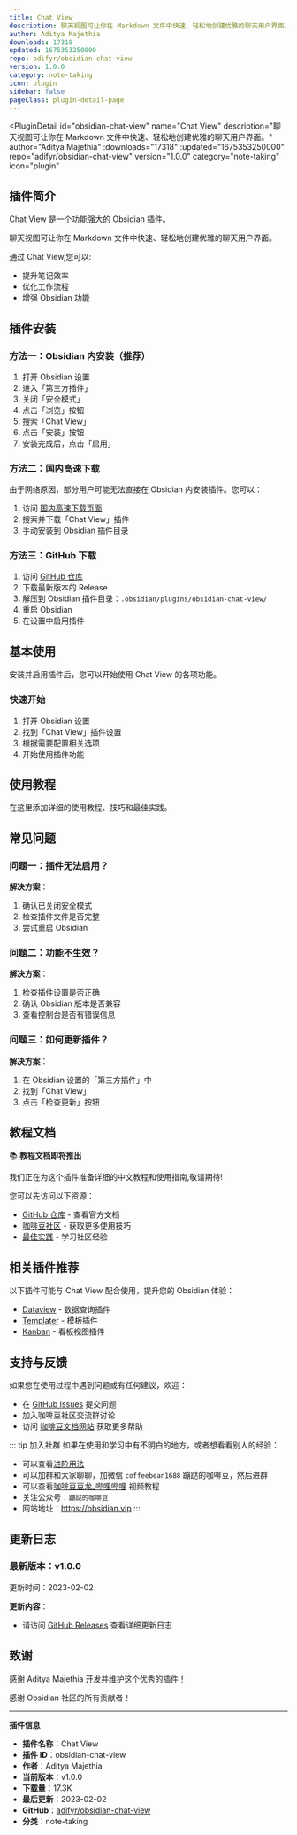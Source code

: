 ```yaml
---
title: Chat View
description: 聊天视图可让你在 Markdown 文件中快速、轻松地创建优雅的聊天用户界面。
author: Aditya Majethia
downloads: 17318
updated: 1675353250000
repo: adifyr/obsidian-chat-view
version: 1.0.0
category: note-taking
icon: plugin
sidebar: false
pageClass: plugin-detail-page
---
```


<PluginDetail
  id="obsidian-chat-view"
  name="Chat View"
  description="聊天视图可让你在 Markdown 文件中快速、轻松地创建优雅的聊天用户界面。"
  author="Aditya Majethia"
  :downloads="17318"
  :updated="1675353250000"
  repo="adifyr/obsidian-chat-view"
  version="1.0.0"
  category="note-taking"
  icon="plugin"
>

<!-- AUTO_GENERATED_START -->
## 插件简介

Chat View 是一个功能强大的 Obsidian 插件。

聊天视图可让你在 Markdown 文件中快速、轻松地创建优雅的聊天用户界面。

通过 Chat View,您可以:

- 提升笔记效率
- 优化工作流程
- 增强 Obsidian 功能

<!-- AUTO_GENERATED_END -->

<!-- AUTO_GENERATED_START -->
## 插件安装

### 方法一：Obsidian 内安装（推荐）

1. 打开 Obsidian 设置
2. 进入「第三方插件」
3. 关闭「安全模式」
4. 点击「浏览」按钮
5. 搜索「Chat View」
6. 点击「安装」按钮
7. 安装完成后，点击「启用」

### 方法二：国内高速下载

由于网络原因，部分用户可能无法直接在 Obsidian 内安装插件。您可以：

1. 访问 [国内高速下载页面](/zh/documentation/obsidian-plugins-download.html)
2. 搜索并下载「Chat View」插件
3. 手动安装到 Obsidian 插件目录

### 方法三：GitHub 下载

1. 访问 [GitHub 仓库](https://github.com/adifyr/obsidian-chat-view)
2. 下载最新版本的 Release
3. 解压到 Obsidian 插件目录：`.obsidian/plugins/obsidian-chat-view/`
4. 重启 Obsidian
5. 在设置中启用插件

## 基本使用

安装并启用插件后，您可以开始使用 Chat View 的各项功能。

### 快速开始

1. 打开 Obsidian 设置
2. 找到「Chat View」插件设置
3. 根据需要配置相关选项
4. 开始使用插件功能

<!-- AUTO_GENERATED_END -->

<!-- CUSTOM_CONTENT_START:tutorial -->
## 使用教程

在这里添加详细的使用教程、技巧和最佳实践。

<!-- CUSTOM_CONTENT_END:tutorial -->

<!-- SHARED_CONTENT_START -->
## 常见问题

### 问题一：插件无法启用？

**解决方案**：
1. 确认已关闭安全模式
2. 检查插件文件是否完整
3. 尝试重启 Obsidian

### 问题二：功能不生效？

**解决方案**：
1. 检查插件设置是否正确
2. 确认 Obsidian 版本是否兼容
3. 查看控制台是否有错误信息

### 问题三：如何更新插件？

**解决方案**：
1. 在 Obsidian 设置的「第三方插件」中
2. 找到「Chat View」
3. 点击「检查更新」按钮

## 教程文档

📚 **教程文档即将推出**

我们正在为这个插件准备详细的中文教程和使用指南,敬请期待!

您可以先访问以下资源：
- [GitHub 仓库](https://github.com/adifyr/obsidian-chat-view) - 查看官方文档
- [咖啡豆社区](/zh/bases/) - 获取更多使用技巧
- [最佳实践](/zh/best-practices/) - 学习社区经验

## 相关插件推荐

以下插件可能与 Chat View 配合使用，提升您的 Obsidian 体验：

- [Dataview](/zh/plugins/dataview.html) - 数据查询插件
- [Templater](/zh/plugins/templater-obsidian.html) - 模板插件
- [Kanban](/zh/plugins/obsidian-kanban.html) - 看板视图插件

## 支持与反馈

如果您在使用过程中遇到问题或有任何建议，欢迎：

- 在 [GitHub Issues](https://github.com/adifyr/obsidian-chat-view/issues) 提交问题
- 加入咖啡豆社区交流群讨论
- 访问 [咖啡豆文档网站](https://obsidian.vip) 获取更多帮助

::: tip 加入社群
如果在使用和学习中有不明白的地方，或者想看看别人的经验：
- 可以查看[进阶用法](/zh/advanced)
- 可以加群和大家聊聊，加微信 `coffeebean1688` 蹦跶的咖啡豆，然后进群
- 可以查看[咖啡豆豆龙_哔哩哔哩](https://space.bilibili.com/618777356) 视频教程
- 关注公众号：`蹦跶的咖啡豆`
- 网站地址：https://obsidian.vip
:::
<!-- SHARED_CONTENT_END -->

<!-- AUTO_GENERATED_START -->
## 更新日志

### 最新版本：v1.0.0

更新时间：2023-02-02

**更新内容**：
- 请访问 [GitHub Releases](https://github.com/adifyr/obsidian-chat-view/releases) 查看详细更新日志

## 致谢

感谢 Aditya Majethia 开发并维护这个优秀的插件！

感谢 Obsidian 社区的所有贡献者！

---

**插件信息**
- **插件名称**：Chat View
- **插件 ID**：obsidian-chat-view
- **作者**：Aditya Majethia
- **当前版本**：v1.0.0
- **下载量**：17.3K
- **最后更新**：2023-02-02
- **GitHub**：[adifyr/obsidian-chat-view](https://github.com/adifyr/obsidian-chat-view)
- **分类**：note-taking
<!-- AUTO_GENERATED_END -->

</PluginDetail>


